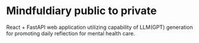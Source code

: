 # Mindfuldiary public to private

React + FastAPI web application utilizing capability of LLM(GPT) generation for promoting daily reflection for mental health care.
